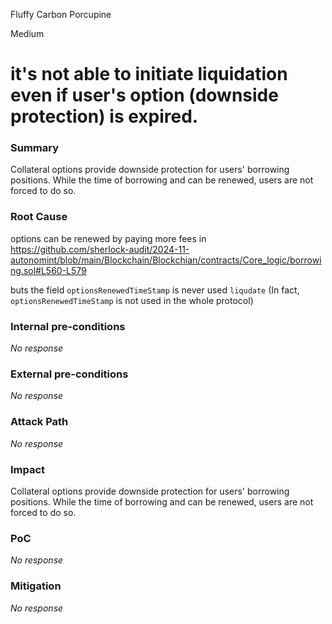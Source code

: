 Fluffy Carbon Porcupine

Medium

# it's not able to initiate liquidation even if user's option (downside protection) is expired.

### Summary

Collateral options provide downside protection for users' borrowing positions. While the time of borrowing and can be renewed, users are not forced to do so.

### Root Cause

options can be renewed by paying more fees in 
https://github.com/sherlock-audit/2024-11-autonomint/blob/main/Blockchain/Blockchian/contracts/Core_logic/borrowing.sol#L560-L579

buts the field `optionsRenewedTimeStamp` is never used `liqudate` (In fact,  `optionsRenewedTimeStamp` is not used in the whole protocol)



### Internal pre-conditions

_No response_

### External pre-conditions

_No response_

### Attack Path

_No response_

### Impact

Collateral options provide downside protection for users' borrowing positions. While the time of borrowing and can be renewed, users are not forced to do so.

### PoC

_No response_

### Mitigation

_No response_